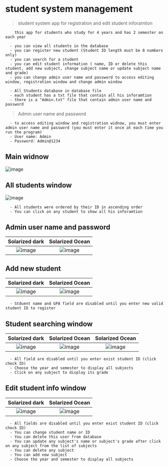 # student system management
> student system app for registration and edit student inforamtion

```
    this app for students who study for 4 years and has 2 semester on each year
```

```
  - you can view all students in the database
  - you can register new student (Student ID length must be 8 numbers only)
  - you can search for a student
  - you can edit student information ( name, ID or delete this student, add new subject, change subject name or update subject name and grade)
  - you can change admin user name and password to access editing window, registration window and change admin window
```

```
  - All Students database in database file
  - each student has a txt file that contain all his inforamtion
  - there is a "Admin.txt" file that contain admin user name and password
```
 
 > Admin user name and password
 
 ```
   - to access editing window and registration widnow, you must enter admin user name and password (you must enter it once at each time you run the program)
   - User name: Admin
   - Password: Admin@1234
 ```
 
 ## Main widnow

 ![image](https://user-images.githubusercontent.com/101745968/174683322-30a4fe5a-99da-447f-ac05-563f3aea4c68.png)

## All students window

![image](https://user-images.githubusercontent.com/101745968/174683397-50e07dc0-00d6-43e4-b331-5d96c85341bb.png)

```
  - All students were ordered by their ID in ascending order
  - You can click on any student to show all his inforamtion
```

## Admin user name and password
Solarized dark             |  Solarized Ocean
:-------------------------:|:-------------------------:
![image](https://user-images.githubusercontent.com/101745968/174683597-73346da9-a41f-4f3a-8c99-c79074750aab.png) | ![image](https://user-images.githubusercontent.com/101745968/174683612-245626b8-1612-4620-8fea-841c5ce096d4.png)

## Add new student
Solarized dark             |  Solarized Ocean
:-------------------------:|:-------------------------:
![image](https://user-images.githubusercontent.com/101745968/174683893-75abcd16-1170-422a-8b80-6e91cd3d133c.png) | ![image](https://user-images.githubusercontent.com/101745968/174683940-f2e9efab-f198-4ec3-b4a0-cb08ba0c25e6.png)

```
  - Stduent name and GPA field are disabled until you enter new valid student ID to register
```

## Student searching window
Solarized dark             |  Solarized Ocean             |  Solarized Ocean
:-------------------------:|:-------------------------:|:-------------------------:
![image](https://user-images.githubusercontent.com/101745968/174684200-a0320020-384f-4979-b014-100cf003b289.png) | ![image](https://user-images.githubusercontent.com/101745968/174684269-3952c2e8-29a6-4484-8c50-6f745228e9c7.png) | ![image](https://user-images.githubusercontent.com/101745968/174684319-b7d75d76-7f7f-4c4e-be6c-e5ece678f751.png)

```
  - All field are disabled until you enter exist student ID (click check ID)
  - Choose the year and semester to display all subjects
  - Click on any subject to display its grade
```

## Edit student info window
Solarized dark             |  Solarized Ocean
:-------------------------:|:-------------------------:
![image](https://user-images.githubusercontent.com/101745968/174684568-3d6680bf-a19f-4187-9312-a52cedeeaa4f.png) | ![image](https://user-images.githubusercontent.com/101745968/174684832-469fe6c7-f0bd-44f2-b952-98196851166a.png)


```
  - All fields are disabled until you enter exist student ID (click check ID)
  - You can change student name or ID
  - You can delete this user from database
  - You can update any subject's name or subject's grade after click on any subject from the list of subjects
  - You can delete any subject
  - You can add new subject
  - Choose the year and semester to display all subjects
```

